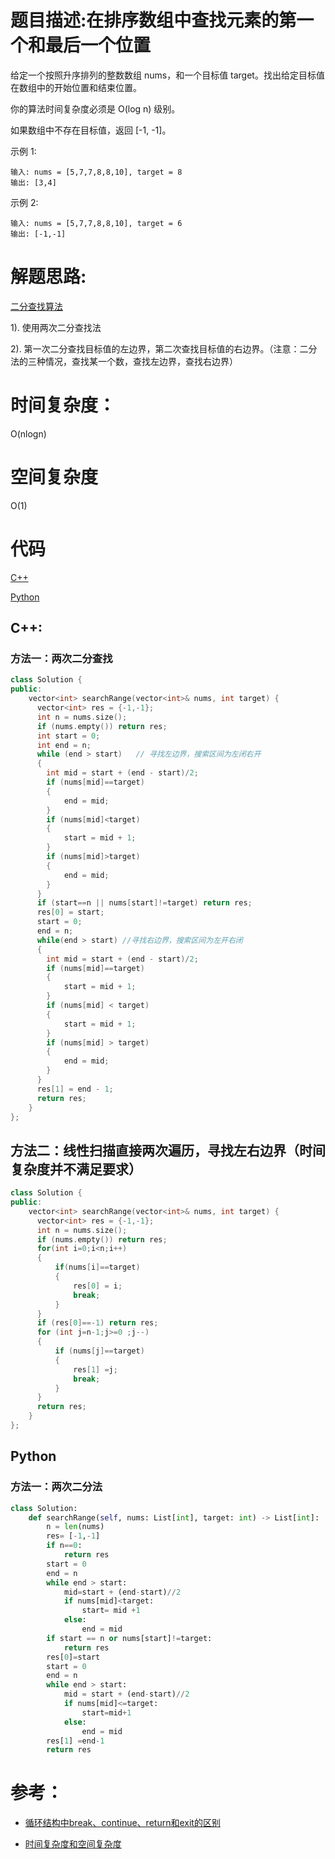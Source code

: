 # 题目描述:在排序数组中查找元素的第一个和最后一个位置

给定一个按照升序排列的整数数组 nums，和一个目标值 target。找出给定目标值在数组中的开始位置和结束位置。

你的算法时间复杂度必须是 O(log n) 级别。

如果数组中不存在目标值，返回 [-1, -1]。

示例 1:
```
输入: nums = [5,7,7,8,8,10], target = 8
输出: [3,4]
```

示例 2:
```
输入: nums = [5,7,7,8,8,10], target = 6
输出: [-1,-1]
```
  
# 解题思路:
  [二分查找算法](./BinarySearch.md)
  
  1). 使用两次二分查找法
  
  2). 第一次二分查找目标值的左边界，第二次查找目标值的右边界。（注意：二分法的三种情况，查找某一个数，查找左边界，查找右边界）

# 时间复杂度：
  O(nlogn)
# 空间复杂度
  O(1)
# 代码

[C++](./Find-First-And-Last-Position-Of-Element-In-Sorted-Array.cpp)

[Python](./Find-First-And-Last-Position-Of-Element-In-Sorted-Array.py)

## C++:
### 方法一：两次二分查找
```c++
class Solution {
public:
    vector<int> searchRange(vector<int>& nums, int target) {
      vector<int> res = {-1,-1};
      int n = nums.size();
      if (nums.empty()) return res;
      int start = 0;
      int end = n;
      while (end > start)   // 寻找左边界，搜索区间为左闭右开
      {
        int mid = start + (end - start)/2;
        if (nums[mid]==target)
        {
            end = mid;
        }
        if (nums[mid]<target)
        {
            start = mid + 1;
        }
        if (nums[mid]>target)
        {
            end = mid;
        }
      }
      if (start==n || nums[start]!=target) return res;
      res[0] = start;
      start = 0;
      end = n;
      while(end > start) //寻找右边界，搜索区间为左开右闭
      {
        int mid = start + (end - start)/2;
        if (nums[mid]==target) 
        {
            start = mid + 1;
        }
        if (nums[mid] < target)
        {
            start = mid + 1;
        }
        if (nums[mid] > target)
        {
            end = mid;
        }
      }
      res[1] = end - 1;
      return res;
    }
};
```

## 方法二：线性扫描直接两次遍历，寻找左右边界（时间复杂度并不满足要求）
```c++
class Solution {
public:
    vector<int> searchRange(vector<int>& nums, int target) {
      vector<int> res = {-1,-1};
      int n = nums.size();
      if (nums.empty()) return res; 
      for(int i=0;i<n;i++)
      {
          if(nums[i]==target)
          {
              res[0] = i;
              break;
          }
      }
      if (res[0]==-1) return res;
      for (int j=n-1;j>=0 ;j--)
      {
          if (nums[j]==target) 
          {
              res[1] =j;
              break;
          }
      }
      return res;
    }
};
```



## Python
### 方法一：两次二分法
```python
class Solution:
    def searchRange(self, nums: List[int], target: int) -> List[int]:
        n = len(nums)
        res= [-1,-1]
        if n==0:
            return res
        start = 0
        end = n
        while end > start:
            mid=start + (end-start)//2
            if nums[mid]<target:
                start= mid +1
            else:
                end = mid
        if start == n or nums[start]!=target:
            return res
        res[0]=start
        start = 0
        end = n
        while end > start:
            mid = start + (end-start)//2
            if nums[mid]<=target:
                start=mid+1
            else:
                end = mid
        res[1] =end-1
        return res
```


# 参考：
 - [循环结构中break、continue、return和exit的区别](https://blog.csdn.net/hunanchenxingyu/article/details/8101795)
 
 - [时间复杂度和空间复杂度](https://blog.csdn.net/zolalad/article/details/11848739)
